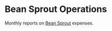 # Bean Sprout Operations

Monthly reports on [Bean Sprout](https://docs.bean.money/almanac/governance/bean-sprout) expenses.

